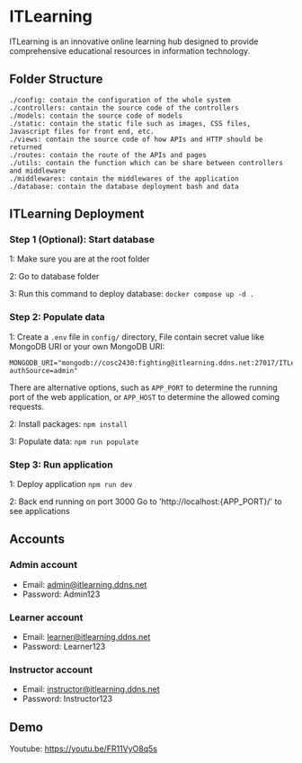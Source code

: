 # ITLearning

ITLearning is an innovative online learning hub designed to provide comprehensive educational resources in information technology.

## Folder Structure

```
./config: contain the configuration of the whole system
./controllers: contain the source code of the controllers
./models: contain the source code of models
./static: contain the static file such as images, CSS files, Javascript files for front end, etc.
./views: contain the source code of how APIs and HTTP should be returned
./routes: contain the route of the APIs and pages
./utils: contain the function which can be share between controllers and middleware
./middlewares: contain the middlewares of the application
./database: contain the database deployment bash and data
```

## ITLearning Deployment

### Step 1 (Optional): Start database

1: Make sure you are at the root folder

2: Go to database folder

3: Run this command to deploy database:
`docker compose up -d .`

### Step 2: Populate data

1: Create a `.env` file in `config/` directory,
File contain secret value like MongoDB URI or your own MongoDB URI:

```
MONGODB_URI="mongodb://cosc2430:fighting@itlearning.ddns.net:27017/ITLearning?authSource=admin"
```

There are alternative options, such as `APP_PORT` to determine the running port of the web application, or `APP_HOST` to determine the allowed coming requests.

2: Install packages:
`npm install`

3: Populate data:
`npm run populate`

### Step 3: Run application

1: Deploy application
`npm run dev`

2: Back end running on port 3000
Go to 'http://localhost:{APP_PORT}/' to see applications

## Accounts

### Admin account

-   Email: admin@itlearning.ddns.net
-   Password: Admin123

### Learner account

-   Email: learner@itlearning.ddns.net
-   Password: Learner123

### Instructor account

-   Email: instructor@itlearning.ddns.net
-   Password: Instructor123

## Demo

Youtube: https://youtu.be/FR11VyO8q5s
